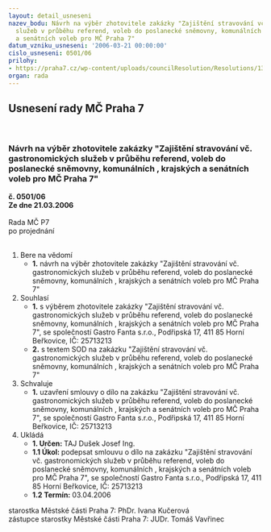 ```yaml
---
layout: detail_usneseni
nazev_bodu: Návrh na výběr zhotovitele zakázky "Zajištění stravování vč. gastronomických
  služeb v průběhu referend, voleb do poslanecké sněmovny, komunálních , krajských
  a senátních voleb pro MČ Praha 7"
datum_vzniku_usneseni: '2006-03-21 00:00:00'
cislo_usneseni: 0501/06
prilohy:
- https://praha7.cz/wp-content/uploads/councilResolution/Resolutions/13187/16-sml._o_d%c3%adlo-zaji%c5%a1t%c4%9bn%c3%ad_stravov%c3%a1n%c3%ad.doc
organ: rada
---
```

<div id="ucUsn_pList" class="usn">
	<span><h2>Usnesení rady MČ Praha 7 </h2>
<br></span><div class="standBody">
<span><h3>Návrh na výběr zhotovitele zakázky "Zajištění stravování vč. gastronomických služeb v průběhu referend, voleb do poslanecké sněmovny, komunálních , krajských a senátních voleb pro MČ Praha 7"</h3></span><div class="center">
		<strong>č. 0501/06</strong><br>
	</div>
<div class="center">
		<strong>Ze dne 21.03.2006</strong><br><br>
	</div>Rada MČ P7<br> po projednání<br><br><ol>
<li>Bere na vědomí<ul><li>
<strong>1.</strong> návrh na výběr zhotovitele zakázky "Zajištění stravování vč. gastronomických služeb v průběhu referend, voleb do poslanecké sněmovny, komunálních , krajských a senátních voleb pro MČ Praha 7"</li></ul>
</li>
<li>Souhlasí<ul>
<li>
<strong>1.</strong> s výběrem zhotovitele zakázky "Zajištění stravování vč. gastronomických služeb v průběhu referend, voleb do poslanecké sněmovny, komunálních , krajských a senátních voleb pro MČ Praha 7", se společností Gastro Fanta s.r.o., Podřipská 17, 411 85 Horní Beřkovice, IČ: 25713213</li>
<li>
<strong>2.</strong> s textem SOD na zakázku "Zajištění stravování vč. gastronomických služeb v průběhu referend, voleb do poslanecké sněmovny, komunálních , krajských a senátních voleb pro MČ Praha 7"</li>
</ul>
</li>
<li>Schvaluje<ul><li>
<strong>1.</strong> uzavření smlouvy o dílo na zakázku "Zajištění stravování vč. gastronomických služeb v průběhu referend, voleb do poslanecké sněmovny, komunálních , krajských a senátních voleb pro MČ Praha 7", se společností Gastro Fanta s.r.o., Podřipská 17, 411 85 Horní Beřkovice, IČ: 25713213</li></ul>
</li>
<li>Ukládá<ul>
<li>
<strong>1. Určen: </strong>TAJ Dušek Josef Ing.</li>
<li>
<strong>1.1 Úkol: </strong>podepsat smlouvu o dílo na zakázku "Zajištění stravování vč. gastronomických služeb v průběhu referend, voleb do poslanecké sněmovny, komunálních , krajských a senátních voleb pro MČ Praha 7", se společností Gastro Fanta s.r.o., Podřipská 17, 411 85 Horní Beřkovice, IČ: 25713213</li>
<li>
<strong>1.2 Termín: </strong>03.04.2006</li>
</ul>
</li>
</ol>starostka Městské části Praha 7: PhDr. Ivana Kučerová<br>zástupce starostky Městské části Praha 7: JUDr. Tomáš Vavřinec 
</div>
</div>
